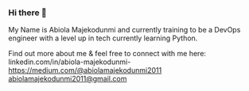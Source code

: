 ### Hi there 👋 

My Name is Abiola Majekodunmi and currently training to be a DevOps engineer with a level up in tech currently learning Python.

Find out more about me & feel free to connect with me here:
linkedin.com/in/abiola-majekodunmi-
https://medium.com/@abiolamajekodunmi2011
abiolamajekodunmi2011@gmail.com
